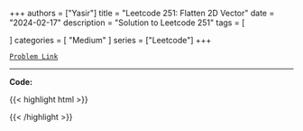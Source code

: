 
+++
authors = ["Yasir"]
title = "Leetcode 251: Flatten 2D Vector"
date = "2024-02-17"
description = "Solution to Leetcode 251"
tags = [
    
]
categories = [
    "Medium"
]
series = ["Leetcode"]
+++



[`Problem Link`](https://leetcode.com/problems/flatten-2d-vector/description/)

---

**Code:**

{{< highlight html >}}

{{< /highlight >}}

